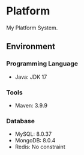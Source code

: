 # Platform

My Platform System.

## Environment

### Programming Language
- Java: JDK 17

### Tools
- Maven: 3.9.9

### Database
- MySQL: 8.0.37
- MongoDB: 8.0.4
- Redis: No constraint
